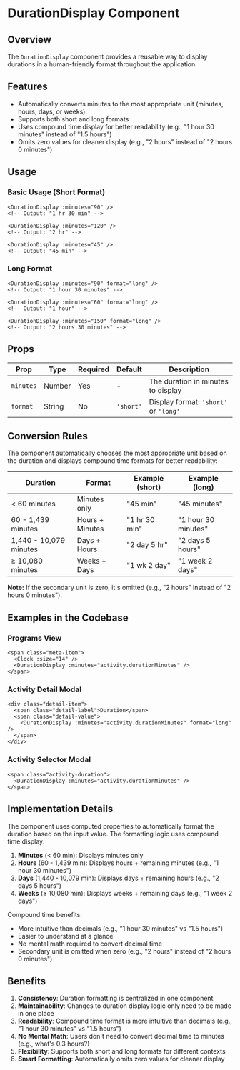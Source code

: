 # DurationDisplay Component

## Overview
The `DurationDisplay` component provides a reusable way to display durations in a human-friendly format throughout the application.

## Features
- Automatically converts minutes to the most appropriate unit (minutes, hours, days, or weeks)
- Supports both short and long formats
- Uses compound time display for better readability (e.g., "1 hour 30 minutes" instead of "1.5 hours")
- Omits zero values for cleaner display (e.g., "2 hours" instead of "2 hours 0 minutes")

## Usage

### Basic Usage (Short Format)
```vue
<DurationDisplay :minutes="90" />
<!-- Output: "1 hr 30 min" -->

<DurationDisplay :minutes="120" />
<!-- Output: "2 hr" -->

<DurationDisplay :minutes="45" />
<!-- Output: "45 min" -->
```

### Long Format
```vue
<DurationDisplay :minutes="90" format="long" />
<!-- Output: "1 hour 30 minutes" -->

<DurationDisplay :minutes="60" format="long" />
<!-- Output: "1 hour" -->

<DurationDisplay :minutes="150" format="long" />
<!-- Output: "2 hours 30 minutes" -->
```

## Props

| Prop | Type | Required | Default | Description |
|------|------|----------|---------|-------------|
| `minutes` | Number | Yes | - | The duration in minutes to display |
| `format` | String | No | `'short'` | Display format: `'short'` or `'long'` |

## Conversion Rules

The component automatically chooses the most appropriate unit based on the duration and displays compound time formats for better readability:

| Duration | Format | Example (short) | Example (long) |
|----------|--------|-----------------|----------------|
| < 60 minutes | Minutes only | "45 min" | "45 minutes" |
| 60 - 1,439 minutes | Hours + Minutes | "1 hr 30 min" | "1 hour 30 minutes" |
| 1,440 - 10,079 minutes | Days + Hours | "2 day 5 hr" | "2 days 5 hours" |
| ≥ 10,080 minutes | Weeks + Days | "1 wk 2 day" | "1 week 2 days" |

**Note:** If the secondary unit is zero, it's omitted (e.g., "2 hours" instead of "2 hours 0 minutes").

## Examples in the Codebase

### Programs View
```vue
<span class="meta-item">
  <Clock :size="14" />
  <DurationDisplay :minutes="activity.durationMinutes" />
</span>
```

### Activity Detail Modal
```vue
<div class="detail-item">
  <span class="detail-label">Duration</span>
  <span class="detail-value">
    <DurationDisplay :minutes="activity.durationMinutes" format="long" />
  </span>
</div>
```

### Activity Selector Modal
```vue
<span class="activity-duration">
  <DurationDisplay :minutes="activity.durationMinutes" />
</span>
```

## Implementation Details

The component uses computed properties to automatically format the duration based on the input value. The formatting logic uses compound time display:

1. **Minutes** (< 60 min): Displays minutes only
2. **Hours** (60 - 1,439 min): Displays hours + remaining minutes (e.g., "1 hour 30 minutes")
3. **Days** (1,440 - 10,079 min): Displays days + remaining hours (e.g., "2 days 5 hours")
4. **Weeks** (≥ 10,080 min): Displays weeks + remaining days (e.g., "1 week 2 days")

Compound time benefits:
- More intuitive than decimals (e.g., "1 hour 30 minutes" vs "1.5 hours")
- Easier to understand at a glance
- No mental math required to convert decimal time
- Secondary unit is omitted when zero (e.g., "2 hours" instead of "2 hours 0 minutes")

## Benefits

1. **Consistency**: Duration formatting is centralized in one component
2. **Maintainability**: Changes to duration display logic only need to be made in one place
3. **Readability**: Compound time format is more intuitive than decimals (e.g., "1 hour 30 minutes" vs "1.5 hours")
4. **No Mental Math**: Users don't need to convert decimal time to minutes (e.g., what's 0.3 hours?)
5. **Flexibility**: Supports both short and long formats for different contexts
6. **Smart Formatting**: Automatically omits zero values for cleaner display

